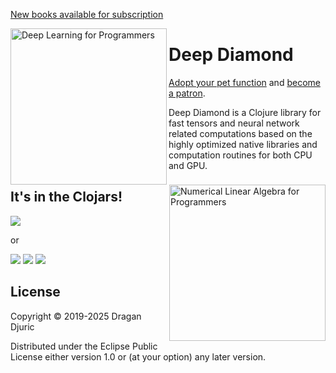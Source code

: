 [New books available for subscription](https://aiprobook.com)

<img src="http://aiprobook.com/img/dlfp-cover.png" alt="Deep Learning for Programmers" title="Deep Learning for Programmers" align="left" width="250"/>

<img src="http://aiprobook.com/img/lafp-cover.png" alt="Numerical Linear Algebra for Programmers" title="Numerical Linear Algebra for Programmers" align="right" width="250"/>

# Deep Diamond

[Adopt your pet function](https://dragan.rocks/articles/18/Patreon-Announcement-Adopt-a-Function) and [become a patron](https://patreon.com/draganrocks).

Deep Diamond is a Clojure library for fast tensors and neural network related computations based on the highly optimized native libraries and computation routines for both CPU and GPU.

## It's in the Clojars!

![](https://clojars.org/uncomplicate/deep-diamond/latest-version.svg)

or

![](https://clojars.org/org.uncomplicate/deep-diamond-base/latest-version.svg)
![](https://clojars.org/org.uncomplicate/deep-diamond-dnnl/latest-version.svg)
![](https://clojars.org/org.uncomplicate/deep-diamond-cuda/latest-version.svg)

## License

Copyright © 2019-2025 Dragan Djuric

Distributed under the Eclipse Public License either version 1.0 or (at your option) any later version.
